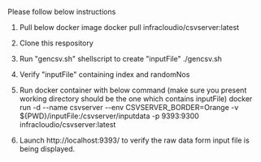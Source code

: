 Please follow below instructions

1. Pull below docker image
	docker pull infracloudio/csvserver:latest

2. Clone this respository

3. Run "gencsv.sh" shellscript to create "inputFile"
	./gencsv.sh
	
4. Verify "inputFile" containing index and randomNos

5. Run docker container with below command (make sure you present working directory should be the one which contains inputFile)
	docker run -d --name csvserver --env CSVSERVER_BORDER=Orange -v ${PWD}/inputFile:/csvserver/inputdata -p 9393:9300 infracloudio/csvserver:latest

6. Launch http://localhost:9393/ to verify the raw data form input file is being displayed.
